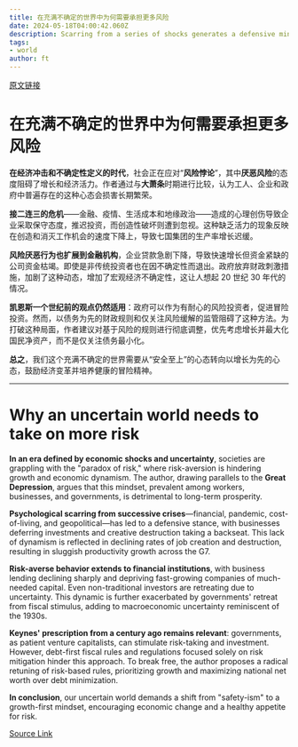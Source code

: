 ```yaml
---
title: 在充满不确定的世界中为何需要承担更多风险
date: 2024-05-18T04:00:42.060Z
description: Scarring from a series of shocks generates a defensive mindset that is holding back growth
tags: 
- world
author: ft
---
```


[原文链接](https://ft.com/content/e01054dc-2236-4e37-979f-961a96df3ba0)

# 在充满不确定的世界中为何需要承担更多风险

**在经济冲击和不确定性定义的时代**，社会正在应对“**风险悖论**”，其中**厌恶风险**的态度阻碍了增长和经济活力。作者通过与**大萧条**时期进行比较，认为工人、企业和政府中普遍存在的这种心态会损害长期繁荣。 

**接二连三的危机**——金融、疫情、生活成本和地缘政治——造成的心理创伤导致企业采取保守态度，推迟投资，而创造性破坏则遭到忽视。这种缺乏活力的现象反映在创造和消灭工作机会的速度下降上，导致七国集团的生产率增长迟缓。 

**风险厌恶行为也扩展到金融机构**，企业贷款急剧下降，导致快速增长但资金紧缺的公司资金枯竭。即使是非传统投资者也在因不确定性而退出。政府放弃财政刺激措施，加剧了这种动态，增加了宏观经济不确定性，这让人想起 20 世纪 30 年代的情况。 

**凯恩斯一个世纪前的观点仍然适用**：政府可以作为有耐心的风险投资者，促进冒险投资。然而，以债务为先的财政规则和仅关注风险缓解的监管阻碍了这种方法。为打破这种局面，作者建议对基于风险的规则进行彻底调整，优先考虑增长并最大化国民净资产，而不是仅关注债务最小化。 

**总之**，我们这个充满不确定的世界需要从“安全至上”的心态转向以增长为先的心态，鼓励经济变革并培养健康的冒险精神。

---

# Why an uncertain world needs to take on more risk

**In an era defined by economic shocks and uncertainty**, societies are grappling with the "paradox of risk," where risk-aversion is hindering growth and economic dynamism. The author, drawing parallels to the **Great Depression**, argues that this mindset, prevalent among workers, businesses, and governments, is detrimental to long-term prosperity. 

**Psychological scarring from successive crises**—financial, pandemic, cost-of-living, and geopolitical—has led to a defensive stance, with businesses deferring investments and creative destruction taking a backseat. This lack of dynamism is reflected in declining rates of job creation and destruction, resulting in sluggish productivity growth across the G7. 

**Risk-averse behavior extends to financial institutions**, with business lending declining sharply and depriving fast-growing companies of much-needed capital. Even non-traditional investors are retreating due to uncertainty. This dynamic is further exacerbated by governments' retreat from fiscal stimulus, adding to macroeconomic uncertainty reminiscent of the 1930s. 

**Keynes' prescription from a century ago remains relevant**: governments, as patient venture capitalists, can stimulate risk-taking and investment. However, debt-first fiscal rules and regulations focused solely on risk mitigation hinder this approach. To break free, the author proposes a radical retuning of risk-based rules, prioritizing growth and maximizing national net worth over debt minimization. 

**In conclusion**, our uncertain world demands a shift from "safety-ism" to a growth-first mindset, encouraging economic change and a healthy appetite for risk.

[Source Link](https://ft.com/content/e01054dc-2236-4e37-979f-961a96df3ba0)

